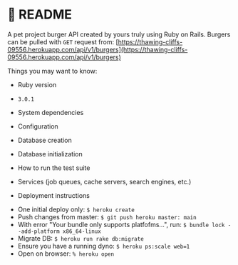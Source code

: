 # 🍔 README 

A pet project burger API created by yours truly using Ruby on Rails. 
Burgers can be pulled with `GET` request from: [https://thawing-cliffs-09556.herokuapp.com/api/v1/burgers](https://thawing-cliffs-09556.herokuapp.com/api/v1/burgers)

Things you may want to know:

* Ruby version
- `3.0.1`

* System dependencies

* Configuration

* Database creation

* Database initialization

* How to run the test suite

* Services (job queues, cache servers, search engines, etc.)

* Deployment instructions
- One initial deploy only: `$ heroku create`
- Push changes from master: `$ git push heroku master: main`
- With error "Your bundle only supports platfofms...", run: `$ bundle lock --add-platform x86_64-linux`
- Migrate DB: `$ heroku run rake db:migrate`
- Ensure you have a running dyno: `$ heroku ps:scale web=1`
- Open on browser: `% heroku open`
